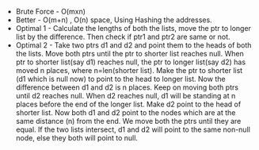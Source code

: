 * Brute Force - O(mxn)
* Better - O(m+n) , O(n) space, Using Hashing the addresses.
* Optimal 1 - Calculate the lengths of both the lists, move the ptr to longer list by the difference. Then check if ptr1 and ptr2 are same or not.
* Optimal 2 - Take two ptrs d1 and d2 and point them to the heads of both the lists. Move both ptrs until the ptr to shorter list reaches null. When ptr to shorter list(say d1) reaches null, the ptr to longer list(say d2) has moved n places, where n=len(shorter list). Make the ptr to shorter list (d1 which is null now) to point to the head to longer list. Now the difference between d1 and d2 is n places. Keep on moving both ptrs until d2 reaches null. When d2 reaches null, d1 will be standing at n places before the end of the longer list. Make d2 point to the head of shorter list. Now both d1 and d2 point to the nodes which are at the same distance (n) from the end. We move both the ptrs until they are equal. If the two lists intersect, d1 and d2 will point to the same non-null node, else they both will point to null.